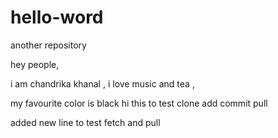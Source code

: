 # hello-word
another repository 

hey people,

i am chandrika khanal , i love music and tea ,

my favourite color is black
hi this to  test clone add commit pull

added new line to test fetch  and pull

